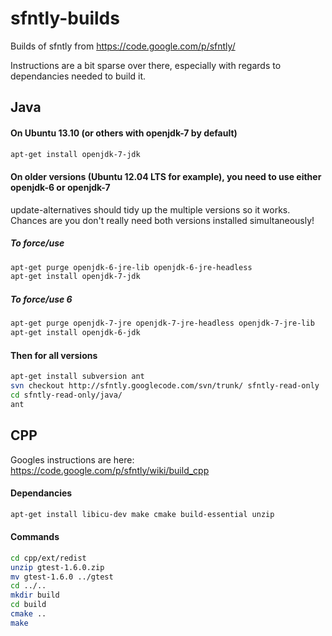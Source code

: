 sfntly-builds
=============

Builds of sfntly from https://code.google.com/p/sfntly/

Instructions are a bit sparse over there, especially with regards to dependancies needed to build it.

Java
------

#### On Ubuntu 13.10 (or others with openjdk-7 by default)
```bash
apt-get install openjdk-7-jdk
```

#### On older versions (Ubuntu 12.04 LTS for example), you need to use either openjdk-6 or openjdk-7

update-alternatives should tidy up the multiple versions so it works. Chances are you don't really need both versions installed simultaneously!

##### To force/use 
```bash
apt-get purge openjdk-6-jre-lib openjdk-6-jre-headless
apt-get install openjdk-7-jdk
```

##### To force/use 6
```bash
apt-get purge openjdk-7-jre openjdk-7-jre-headless openjdk-7-jre-lib
apt-get install openjdk-6-jdk
```

#### Then for all versions
```bash
apt-get install subversion ant
svn checkout http://sfntly.googlecode.com/svn/trunk/ sfntly-read-only
cd sfntly-read-only/java/
ant
```

CPP
------
Googles instructions are here: https://code.google.com/p/sfntly/wiki/build_cpp

#### Dependancies
```bash
apt-get install libicu-dev make cmake build-essential unzip
```

#### Commands
```bash
cd cpp/ext/redist
unzip gtest-1.6.0.zip
mv gtest-1.6.0 ../gtest
cd ../..
mkdir build
cd build
cmake ..
make
```
